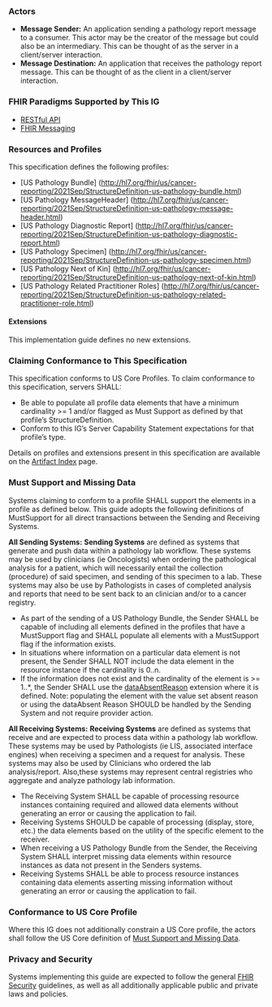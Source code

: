 ### Actors
* **Message Sender:** An application sending a pathology report message to a consumer. This actor may be the creator of the message but could also be an intermediary. This can be thought of as the server in a client/server interaction.
* **Message Destination:** An application that receives the pathology report message. This can be thought of as the client in a client/server interaction.

### FHIR Paradigms Supported by This IG
* [RESTful API](https://restfulapi.net/)
* [FHIR Messaging](http://hl7.org/fhir/messaging.html)

### Resources and Profiles
This specification defines the following profiles:
* [US Pathology Bundle] (http://hl7.org/fhir/us/cancer-reporting/2021Sep/StructureDefinition-us-pathology-bundle.html)   
* [US Pathology MessageHeader] (http://hl7.org/fhir/us/cancer-reporting/2021Sep/StructureDefinition-us-pathology-message-header.html)  
* [US Pathology Diagnostic Report] (http://hl7.org/fhir/us/cancer-reporting/2021Sep/StructureDefinition-us-pathology-diagnostic-report.html)  
* [US Pathology Specimen] (http://hl7.org/fhir/us/cancer-reporting/2021Sep/StructureDefinition-us-pathology-specimen.html) 
* [US Pathology Next of Kin] (http://hl7.org/fhir/us/cancer-reporting/2021Sep/StructureDefinition-us-pathology-next-of-kin.html)
* [US Pathology Related Practitioner Roles] (http://hl7.org/fhir/us/cancer-reporting/2021Sep/StructureDefinition-us-pathology-related-practitioner-role.html)

#### Extensions
This implementation guide defines no new extensions.

### Claiming Conformance to This Specification
This specification conforms to US Core Profiles. To claim conformance to this specification, servers SHALL:
* Be able to populate all profile data elements that have a minimum cardinality >= 1 and/or flagged as Must Support as defined by that profile’s StructureDefinition.
* Conform to this IG’s Server Capability Statement expectations for that profile’s type.

Details on profiles and extensions present in this specification are available on the [Artifact Index](artifacts.html#profiles) page.

### Must Support and Missing Data
Systems claiming to conform to a profile SHALL support the elements in a profile as defined below. This guide adopts the following definitions of MustSupport for all direct transactions between the Sending and Receiving Systems.

**All Sending Systems:** 
<b>Sending Systems</b> are defined as systems that generate and push data within a pathology lab workflow. These systems may be used by clinicians (ie Oncologists) when ordering the pathological analysis for a patient, which will necessarily entail the collection (procedure) of said specimen, and sending of this specimen to a lab. These systems may also be use by Pathologists in cases of completed analysis and reports that need to be sent back to an clinician and/or to a cancer registry.  
* As part of the sending of a US Pathology Bundle, the Sender SHALL be capable of including all elements defined in the profiles that have a MustSupport flag and SHALL populate all elements with a MustSupport flag if the information exists.
* In situations where information on a particular data element is not present, the Sender SHALL NOT include the data element in the resource instance if the cardinality is 0..n.
* If the information does not exist and the cardinality of the element is >= 1..*, the Sender SHALL use the [dataAbsentReason](http://hl7.org/fhir/ValueSet/data-absent-reason) extension where it is defined. Note: populating the element with the value set absent reason or using the dataAbsent Reason SHOULD be handled by the Sending System and not require provider action.

**All Receiving Systems:** 
**Receiving Systems** are defined as systems that receive and are expected to process data within a pathology lab workflow. These systems may be used by Pathologists (ie LIS, associated interface engines) when receiving a specimen and a request for analysis. These systems may also be used by Clinicians who ordered the lab analysis/report. Also,these systems may represent central registries who aggregate and analyze pathology lab information.
* The Receiving System SHALL be capable of processing resource instances containing required and allowed data elements without generating an error or causing the application to fail.
* Receiving Systems SHOULD be capable of processing (display, store, etc.) the data elements based on the utility of the specific element to the receiver.
* When receiving a US Pathology Bundle from the Sender, the Receiving System SHALL interpret missing data elements within resource instances as data not present in the Senders systems.
* Receiving Systems SHALL be able to process resource instances containing data elements asserting missing information without generating an error or causing the application to fail.

### Conformance to US Core Profile
Where this IG does not additionally constrain a US Core profile, the actors shall follow the US Core definition of [Must Support and Missing Data](http://hl7.org/fhir/us/core/general-guidance.html).

### Privacy and Security
Systems implementing this guide are expected to follow the general [FHIR Security](https://www.hl7.org/fhir/security.html) guidelines, as well as all additionally applicable public and private laws and policies.